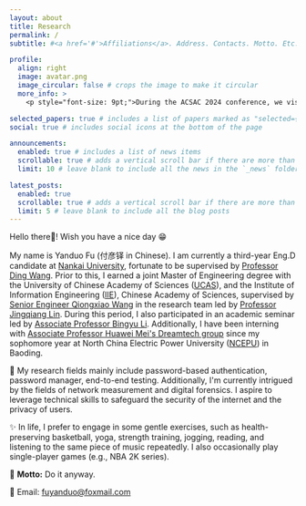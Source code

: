 ```yaml
---
layout: about
title: Research
permalink: /
subtitle: #<a href='#'>Affiliations</a>. Address. Contacts. Motto. Etc.

profile:
  align: right
  image: avatar.png
  image_circular: false # crops the image to make it circular
  more_info: >
    <p style="font-size: 9pt;">During the ACSAC 2024 conference, we visited the USS Mississippi. I’ve really liked this picture recently; it’s been a while since I’ve laughed like this. 😁</p>

selected_papers: true # includes a list of papers marked as "selected={true}"
social: true # includes social icons at the bottom of the page

announcements:
  enabled: true # includes a list of news items
  scrollable: true # adds a vertical scroll bar if there are more than 3 news items
  limit: 10 # leave blank to include all the news in the `_news` folder

latest_posts:
  enabled: true
  scrollable: true # adds a vertical scroll bar if there are more than 3 new posts items
  limit: 5 # leave blank to include all the blog posts
---
```



Hello there🫡! Wish you have a nice day 😁

My name is Yanduo Fu (付彦铎 in Chinese). I am currently a third-year Eng.D candidate at [Nankai University](https://www.nankai.edu.cn/), fortunate to be supervised by [Professor Ding Wang](http://wangdingg.weebly.com/). Prior to this, I earned a joint Master of Engineering degree with the University of Chinese Academy of Sciences ([UCAS](https://www.ucas.ac.cn/)), and the Institute of Information Engineering ([IIE](https://www.iie.ac.cn/)), Chinese Academy of Sciences, supervised by [Senior Engineer Qiongxiao Wang](https://dblp.org/pid/52/8379.html) in the research team led by [Professor Jingqiang Lin](https://lin-jingqiang.github.io/). During this period, I also participated in an academic seminar led by [Associate Professor Bingyu Li](https://www.researchgate.net/profile/Bingyu-Li-12). Additionally, I have been interning with [Associate Professor Huawei Mei's Dreamtech group](https://dreamtech.team/) since my sophomore year at North China Electric Power University ([NCEPU](https://net.ncepu.edu.cn/)) in Baoding.

🎯 My research fields mainly include password-based authentication, password manager, end-to-end testing. Additionally, I'm currently intrigued by the fields of network measurement and digital forensics. I aspire to leverage technical skills to safeguard the security of the internet and the privacy of users.

✨ In life, I prefer to engage in some gentle exercises, such as health-preserving basketball, yoga, strength training, jogging, reading, and listening to the same piece of music repeatedly. I also occasionally play single-player games (e.g., NBA 2K series).

🧗 **Motto:** Do it anyway.

📮 Email: fuyanduo@foxmail.com
